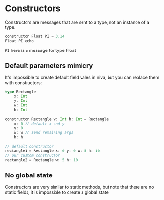 # Constructors

Constructors are messages that are sent to a type, 
not an instance of a type.

```Scala
constructor Float PI = 3.14
Float PI echo
```
`PI` here is a message for type Float


## Default parameters mimicry
It's impossible to create default field vales in niva,
but you can replace them with constructors:
```Scala
type Rectangle 
    x: Int
    y: Int
    w: Int
    h: Int
    
constructor Rectangle w: Int h: Int = Rectangle 
    x: 0 // default x and y
    y: 0 
    w: w // send remaining args
    h: h
    
// default constructor
rectangle1 = Rectangle x: 0 y: 0 w: 5 h: 10
// our custom constructor
rectangle2 = Rectangle w: 5 h: 10
```



## No global state
Constructors are very similar to static methods, 
but note that there are no static fields, it is impossible to create 
a global state.

